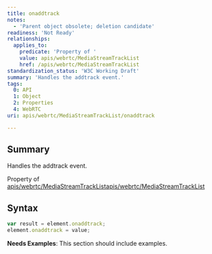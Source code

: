 ```yaml
---
title: onaddtrack
notes:
  - 'Parent object obsolete; deletion candidate'
readiness: 'Not Ready'
relationships:
  applies_to:
    predicate: 'Property of '
    value: apis/webrtc/MediaStreamTrackList
    href: /apis/webrtc/MediaStreamTrackList
standardization_status: 'W3C Working Draft'
summary: 'Handles the addtrack event.'
tags:
  0: API
  1: Object
  2: Properties
  4: WebRTC
uri: apis/webrtc/MediaStreamTrackList/onaddtrack

---
```

## <span>Summary</span>

Handles the addtrack event.

Property of [apis/webrtc/MediaStreamTrackList](/apis/webrtc/MediaStreamTrackList)[apis/webrtc/MediaStreamTrackList](/apis/webrtc/MediaStreamTrackList)

## <span>Syntax</span>

``` js
var result = element.onaddtrack;
element.onaddtrack = value;
```

**Needs Examples**: This section should include examples.


